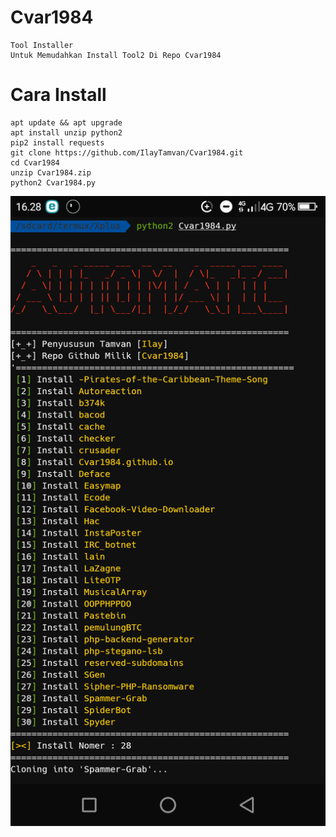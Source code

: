 # Cvar1984
```
Tool Installer
Untuk Memudahkan Install Tool2 Di Repo Cvar1984
```
# Cara Install
```
apt update && apt upgrade
apt install unzip python2
pip2 install requests
git clone https://github.com/IlayTamvan/Cvar1984.git
cd Cvar1984
unzip Cvar1984.zip
python2 Cvar1984.py
```

<img src=".Image/Cvar.png">
